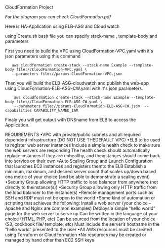 CloudFormation Project 

*For the diagram you can check CloudFormation.pdf*

Here is HA-Application using ELB-ASG and Cloud watch 

using Create.sh bash file you can spacify stack-name , template-body and parameters

First you need to build the VPC using CloudFormation-VPC.yaml with it's json parameters using this command 

       aws cloudformation create-stack --stack-name Example --template-body file://CloudFormation-VPC.yaml \
       --parameters file://params-CloudFormation-VPC.json  

Then you will build the ELB-ASG-cloudwatch and publish the web-app using 
CloudFormation-ELB-ASG-CW.yaml with it's json parameters.

        aws cloudformation create-stack --stack-name Example --template-body file://CloudFormation-ELB-ASG-CW.yaml \
        --parameters file://params-CloudFormation-ELB-ASG-CW.json  --capabilities CAPABILITY_NAMED_IAM


Finaly you will get output with DNSname from ELB to access the Application. 


REQUIREMENTS
•VPC with private/public subnets and all required dependent infrastructure (DO NOT USE THEDEFAULT VPC)
•ELB to be used to register web server instances
  Include a simple health check to make sure the web servers are responding
  The health check should automatically replace instances if they are unhealthy, and theinstances should come back into service on their own
•Auto Scaling Group and Launch Configuration that launches EC2 instances and registers themto the ELB
  Establish a minimum, maximum, and desired server count that scales up/down based ona metric of your choice (and be able to demonstrate a scaling event)
•Security Group allowing HTTP traffic to load balancer from anywhere (not directly to theinstance(s))
•Security Group allowing only HTTP traffic from the load balancer to the instance(s)
•Remote management ports such as SSH and RDP must not be open to the world
•Some kind of automation or scripting that achieves the following:
  Install a web server (your choice – Apache and Nginx are common examples)
  Deploys a simple “hello world” page for the web server to serve up
  Can be written in the language of your choice (HTML, PHP, etc)
  Can be sourced from the location of your choice (S3, cookbook file/ template, etc)
  Must include the server’s hostname in the “hello world” presented to the user
•All AWS resources must be created using Terraform or CloudFormation
•No resources may be created or managed by hand other than EC2 SSH keys
